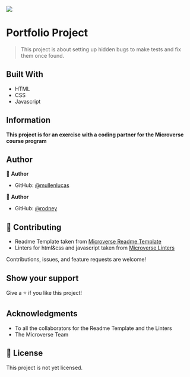 ![](https://img.shields.io/badge/Microverse-blueviolet)

# Portfolio Project

> This project is about setting up hidden bugs to make tests and fix them once found.

## Built With

- HTML
- CSS
- Javascript

## Information

**This project is for an exercise with a coding partner for the Microverse course program**

## Author

👤 **Author**

- GitHub: [@mullenlucas](https://github.com/mullenlucas)

👤 **Author**

- GitHub: [@rodney](https://github.com/RodChak)

## 🤝 Contributing

 - Readme Template taken from [Microverse Readme Template](https://github.com/microverseinc/readme-template)
 - Linters for html&css and javascript taken from [Microverse Linters](https://github.com/microverseinc/linters-config)
 
Contributions, issues, and feature requests are welcome!

## Show your support

Give a ⭐️ if you like this project!

## Acknowledgments

- To all the collaborators for the Readme Template and the Linters
- The Microverse Team

## 📝 License

This project is not yet licensed.
